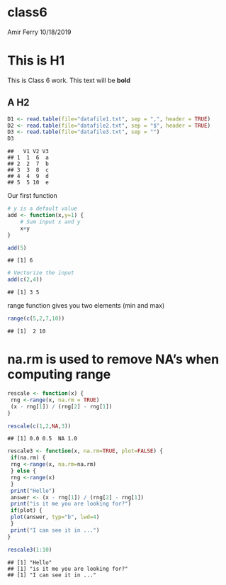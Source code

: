 class6
================
Amir Ferry
10/18/2019

# This is H1

This is Class 6 work. This text will be **bold**

## A H2

``` r
D1 <- read.table(file="datafile1.txt", sep = ",", header = TRUE)
D2 <- read.table(file="datafile2.txt", sep = "$", header = TRUE)
D3 <- read.table(file="datafile3.txt", sep = "")
D3
```

    ##   V1 V2 V3
    ## 1  1  6  a
    ## 2  2  7  b
    ## 3  3  8  c
    ## 4  4  9  d
    ## 5  5 10  e

Our first function

``` r
# y is a default value
add <- function(x,y=1) {
    # Sum input x and y
    x+y
}

add(5)
```

    ## [1] 6

``` r
# Vectorize the input
add(c(2,4))
```

    ## [1] 3 5

range function gives you two elements (min and max)

``` r
range(c(5,2,7,10))
```

    ## [1]  2 10

# na.rm is used to remove NA’s when computing range

``` r
rescale <- function(x) {
 rng <-range(x, na.rm = TRUE)
 (x - rng[1]) / (rng[2] - rng[1])
}
```

``` r
rescale(c(1,2,NA,3))
```

    ## [1] 0.0 0.5  NA 1.0

``` r
rescale3 <- function(x, na.rm=TRUE, plot=FALSE) {
 if(na.rm) {
 rng <-range(x, na.rm=na.rm)
 } else {
 rng <-range(x)
 }
 print("Hello")
 answer <- (x - rng[1]) / (rng[2] - rng[1])
 print("is it me you are looking for?")
 if(plot) {
 plot(answer, typ="b", lwd=4)
 }
 print("I can see it in ...")
}

rescale3(1:10)
```

    ## [1] "Hello"
    ## [1] "is it me you are looking for?"
    ## [1] "I can see it in ..."
